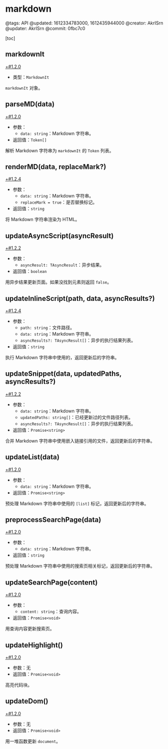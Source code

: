 # markdown

@tags: API
@updated: 1612334783000, 1612435944000
@creator: AkrISrn
@updater: AkrISrn
@commit: 0fbc7c0

[toc]

## markdownIt

[+#1.2.0](/snippets/latest-version.md)

- 类型：`MarkdownIt`

`markdownIt` 对象。

## parseMD(data)

[+#1.2.0](/snippets/latest-version.md)

- 参数：
    - `data: string`：Markdown 字符串。
- 返回值：`Token[]`

解析 Markdown 字符串为 `markdownIt` 的 `Token` 列表。

## renderMD(data, replaceMark?)

[+#1.2.4](/snippets/latest-version.md)

- 参数：
    - `data: string`：Markdown 字符串。
    - `replaceMark = true`：是否替换标记。
- 返回值：`string`

将 Markdown 字符串渲染为 HTML。

## updateAsyncScript(asyncResult)

[+#1.2.2](/snippets/latest-version.md)

- 参数：
    - `asyncResult: TAsyncResult`：异步结果。
- 返回值：`boolean`

用异步结果更新页面。如果没找到元素则返回 `false`。

## updateInlineScript(path, data, asyncResults?)

[+#1.2.4](/snippets/latest-version.md)

- 参数：
    - `path: string`：文件路径。
    - `data: string`：Markdown 字符串。
    - `asyncResults?: TAsyncResult[]`：异步[](/zh/docs/inline-script.md "#")的执行结果列表。
- 返回值：`string`

执行 Markdown 字符串中使用的[](/zh/docs/inline-script.md "#")，返回更新后的字符串。

## updateSnippet(data, updatedPaths, asyncResults?)

[+#1.2.2](/snippets/latest-version.md)

- 参数：
    - `data: string`：Markdown 字符串。
    - `updatedPaths: string[]`：已经更新过的文件路径列表。
    - `asyncResults?: TAsyncResult[]`：异步[](/zh/docs/inline-script.md "#")的执行结果列表。
- 返回值：`Promise<string>`

合并 Markdown 字符串中使用嵌入链接引用的文件，返回更新后的字符串。

## updateList(data)

[+#1.2.0](/snippets/latest-version.md)

- 参数：
    - `data: string`：Markdown 字符串。
- 返回值：`Promise<string>`

预处理 Markdown 字符串中使用的 `[list]` 标记，返回更新后的字符串。

## preprocessSearchPage(data)

[+#1.2.0](/snippets/latest-version.md)

- 参数：
    - `data: string`：Markdown 字符串。
- 返回值：`string`

预处理 Markdown 字符串中使用的搜索页相关标记，返回更新后的字符串。

## updateSearchPage(content)

[+#1.2.0](/snippets/latest-version.md)

- 参数：
    - `content: string`：查询内容。
- 返回值：`Promise<void>`

用查询内容更新搜索页。

## updateHighlight()

[+#1.2.0](/snippets/latest-version.md)

- 参数：无
- 返回值：`Promise<void>`

高亮代码块。

## updateDom()

[+#1.2.0](/snippets/latest-version.md)

- 参数：无
- 返回值：`Promise<void>`

用一堆函数更新 `document`。
